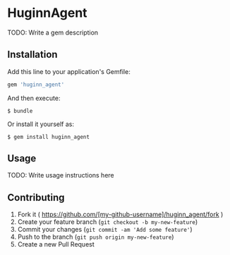 # HuginnAgent

TODO: Write a gem description

## Installation

Add this line to your application's Gemfile:

```ruby
gem 'huginn_agent'
```

And then execute:

    $ bundle

Or install it yourself as:

    $ gem install huginn_agent

## Usage

TODO: Write usage instructions here

## Contributing

1. Fork it ( https://github.com/[my-github-username]/huginn_agent/fork )
2. Create your feature branch (`git checkout -b my-new-feature`)
3. Commit your changes (`git commit -am 'Add some feature'`)
4. Push to the branch (`git push origin my-new-feature`)
5. Create a new Pull Request
